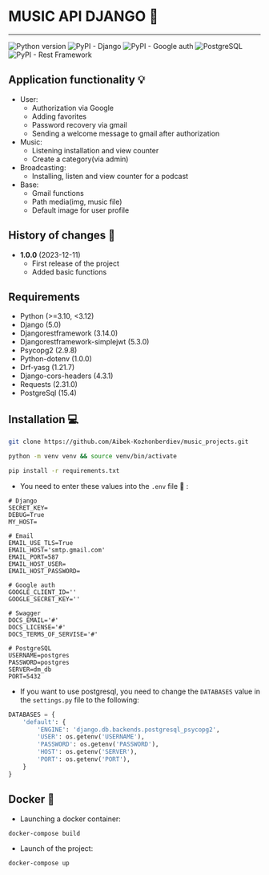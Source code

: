 # MUSIC API DJANGO :musical_note:
___
![Python version](https://img.shields.io/badge/python-v3.11.3-blue?logo=python)
![PyPI - Django](https://img.shields.io/pypi/pyversions/django?logo=django&link=https%3A%2F%2Fdocs.djangoproject.com%2Fen%2F5.0%2F)
![PyPI - Google auth](https://img.shields.io/pypi/pyversions/google-auth?logo=google&link=https%3A%2F%2Fpypi.org%2Fproject%2Fgoogle-auth%2F2.0.1%2F)
![PostgreSQL](https://img.shields.io/badge/PostgreSQL-v15.4-blue?logo=postgresql&link=https%3A%2F%2Fwww.postgresql.org%2Fdocs%2Frelease%2F15.4%2F)
![PyPI - Rest Framework](https://img.shields.io/pypi/pyversions/djangorestframework?logo=django&color=gren&link=https%3A%2F%2Fpypi.org%2Fproject%2Fdjangorestframework%2F)

## Application functionality :bulb:
+ User:
  + Authorization via Google
  + Adding favorites
  + Password recovery via gmail
  + Sending a welcome message to gmail after authorization
+ Music:
  + Listening installation and view counter
  + Create a category(via admin)
+ Broadcasting:
  + Installing, listen and view counter for a podcast
+ Base:
  + Gmail functions
  + Path media(img, music file)
  + Default image for user profile
  
## History of changes :page_facing_up:

- **1.0.0** (2023-12-11)
  - First release of the project
  - Added basic functions
  
## Requirements 
+ Python (>=3.10, <3.12)
+ Django (5.0)
+ Djangorestframework (3.14.0)
+ Djangorestframework-simplejwt (5.3.0)
+ Psycopg2 (2.9.8)
+ Python-dotenv (1.0.0)
+ Drf-yasg (1.21.7)
+ Django-cors-headers (4.3.1)
+ Requests (2.31.0)
+ PostgreSql (15.4)

## Installation :computer:
```bash
git clone https://github.com/Aibek-Kozhonberdiev/music_projects.git
```
```bash
python -m venv venv && source venv/bin/activate
```
```bash
pip install -r requirements.txt
```
+ You need to enter these values into the `.env` file :key: :
```.env
# Django
SECRET_KEY=
DEBUG=True
MY_HOST=

# Email
EMAIL_USE_TLS=True
EMAIL_HOST='smtp.gmail.com'
EMAIL_PORT=587
EMAIL_HOST_USER=
EMAIL_HOST_PASSWORD=

# Google auth
GOOGLE_CLIENT_ID=''
GOOGLE_SECRET_KEY=''

# Swagger
DOCS_EMAIL='#'
DOCS_LICENSE='#'
DOCS_TERMS_OF_SERVISE='#'

# PostgreSQL
USERNAME=postgres
PASSWORD=postgres
SERVER=dm_db
PORT=5432
```
+ If you want to use postgresql, you need to change the `DATABASES` value in the `settings.py` file to the following:
```python
DATABASES = {
    'default': {
        'ENGINE': 'django.db.backends.postgresql_psycopg2',
        'USER': os.getenv('USERNAME'),
        'PASSWORD': os.getenv('PASSWORD'),
        'HOST': os.getenv('SERVER'),
        'PORT': os.getenv('PORT'),
    }
}
```

## Docker :whale:

+ Launching a docker container:
```bash
docker-compose build
```
+ Launch of the project:
```bash
docker-compose up
```
